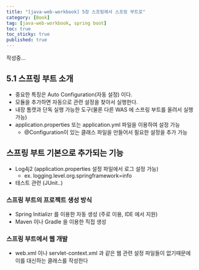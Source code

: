 ```yaml
---
title: "[java-web-workbook] 5장 스프링에서 스프링 부트로"
category: [Book]
tag: [java-web-workbook, spring boot]
toc: true
toc_sticky: true
published: true
---
```

작성중...

## 5.1 스프링 부트 소개

- 중요한 특징은 Auto Configuration(자동 설정) 이다.
- 모듈을 추가하면 자동으로 관련 설정을 찾아서 실행한다.
- 내장 톰캣과 단독 실행 가능한 도구(물론 다른 WAS 에 스프링 부트를 올려서 실행 가능)
- application.properties 또는 application.yml 파일을 이용하여 설정 가능
    - @Configuration이 있는 클래스 파일을 만들어서 필요한 설정을 추가 가능


## 스프링 부트 기본으로 추가되는 기능

- Log4j2 (application.properties 설정 파일에서 로그 설정 가능)
    - ex. logging.level.org.springframework=info
- 테스트 관련 (JUnit..)

### 스프링 부트의 프로젝트 생성 방식

- Spring Initializr 를 이용한 자동 생성 (주로 이용, IDE 에서 지원)
- Maven 이나 Gradle 을 이용한 직접 생성

### 스프링 부트에서 웹 개발

- web.xml 이나 servlet-context.xml 과 같은 웹 관련 설정 파일들이 없기때문에 이를 대신하는 클래스를 작성한다
